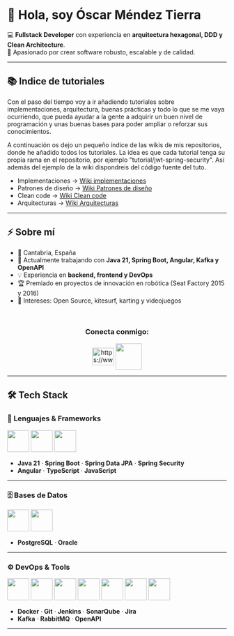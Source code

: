 # 👋 Hola, soy Óscar Méndez Tierra

💻 **Fullstack Developer** con experiencia en **arquitectura hexagonal, DDD y Clean Architecture**.  
🚀 Apasionado por crear software robusto, escalable y de calidad.

---

## 📚 Indice de tutoriales
Con el paso del tiempo voy a ir añadiendo tutoriales sobre implementaciones, arquitectura, buenas prácticas y todo lo que se me vaya ocurriendo, que pueda ayudar a la gente a adquirir un buen nivel de programación y unas buenas bases para poder ampliar o reforzar sus conocimientos.

A continuación os dejo un pequeño índice de las wikis de mis repositorios, donde he añadido todos los tutoriales. La idea es que cada tutorial tenga su propia rama en el repositorio, por ejemplo "tutorial/jwt-spring-security". Así además del ejemplo de la wiki dispondreis del código fuente del tuto.

- Implementaciones -> [Wiki implementaciones](https://github.com/kitarus77/implementaciones/wiki)
- Patrones de diseño -> [Wiki Patrones de diseño](https://github.com/kitarus77/patrones-disenio/wiki)
- Clean code -> [Wiki Clean code](https://github.com/kitarus77/clean-code/wiki)
- Arquitecturas -> [Wiki Arquitecturas](https://github.com/kitarus77/arquitecturas/wiki)

---

## ⚡ Sobre mí
- 📍 Cantabria, España  
- 🔭 Actualmente trabajando con **Java 21, Spring Boot, Angular, Kafka y OpenAPI**  
- 💡 Experiencia en **backend, frontend y DevOps**  
- 🏆 Premiado en proyectos de innovación en robótica (Seat Factory 2015 y 2016)  
- 🌱 Intereses: Open Source, kitesurf, karting y videojuegos
<br>
<h3 align="center">Conecta conmigo:</h3>
<p align="center">
<a href="https://www.linkedin.com/in/oscarmendez87" target="_blank"><img align="center" src="https://raw.githubusercontent.com/rahuldkjain/github-profile-readme-generator/master/src/images/icons/Social/linked-in-alt.svg" alt="https://www.linkedin.com/in/oscarmendez87" height="40" width="50" /></a>
<a href="https://handsomely-fork-6e1.notion.site/OSCAR-M-NDEZ-DEVELOPER-2701647b0bca803f9b8ee2240bc75383" target="_blank"><img align="center" src="https://hamiltonrising.com/wp-content/uploads/2018/09/website-logo-png.png" height="60" width="60" /></a>  
<!--<a href="https://www.instagram.com/danielespanadero/" target="_blank"><img align="center" src="https://raw.githubusercontent.com/rahuldkjain/github-profile-readme-generator/master/src/images/icons/Social/instagram.svg" alt="https://www.instagram.com/danielespanadero/" height="40" width="50" /></a>
<a href="https://www.youtube.com/channel/UCytSoY4twW6E-OoIPaP275g" target="_blank"><img align="center" src="https://raw.githubusercontent.com/rahuldkjain/github-profile-readme-generator/master/src/images/icons/Social/youtube.svg" alt="https://www.youtube.com/channel/ucytsoy4tww6e-ooipap275g" height="40" width="50" /></a>-->
</p>

---

## 🛠️ Tech Stack

### 🚀 Lenguajes & Frameworks
<p>
  <img src="https://cdn.jsdelivr.net/gh/devicons/devicon/icons/java/java-original.svg" width="50"/>
  <img src="https://cdn.jsdelivr.net/gh/devicons/devicon/icons/spring/spring-original.svg" width="50"/>
  <img src="https://angular.io/assets/images/logos/angular/angular.svg" width="50"/>
</p>

- **Java 21** · **Spring Boot** · **Spring Data JPA** · **Spring Security**  
- **Angular** · **TypeScript** · **JavaScript**

---

### 🗄️ Bases de Datos
<p>
  <img src="https://cdn.jsdelivr.net/gh/devicons/devicon/icons/postgresql/postgresql-original.svg" width="50"/>
  <img src="https://cdn.jsdelivr.net/gh/devicons/devicon/icons/oracle/oracle-original.svg" width="50"/>
</p>

- **PostgreSQL** · **Oracle**

---

### ⚙️ DevOps & Tools
<p>
  <img src="https://cdn.jsdelivr.net/gh/devicons/devicon/icons/docker/docker-original.svg" width="50"/>
  <img src="https://cdn.jsdelivr.net/gh/devicons/devicon/icons/git/git-original.svg" width="50"/>
  <img src="https://www.vectorlogo.zone/logos/jenkins/jenkins-icon.svg" width="50"/>
  <img src="https://www.vectorlogo.zone/logos/sonarsource/sonarqube-icon.svg" width="50"/>
  <img src="https://cdn.jsdelivr.net/gh/devicons/devicon/icons/jira/jira-original.svg" width="50"/>
  <img src="https://www.vectorlogo.zone/logos/apache_kafka/apache_kafka-icon.svg" width="50"/>
  <img src="https://avatars.githubusercontent.com/u/7658037?s=200&v=4" width="50"/> <!-- OpenAPI -->
</p>

- **Docker** · **Git** · **Jenkins** · **SonarQube** · **Jira**  
- **Kafka** · **RabbitMQ** · **OpenAPI**  

---
